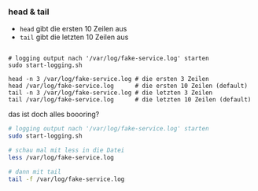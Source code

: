 ### head &amp; tail

- `head` gibt die ersten 10 Zeilen aus
- `tail` gibt die letzten 10 Zeilen aus

<pre style="max-width: 85ch"><code style="max-width: 85ch" class="bash">
# logging output nach '/var/log/fake-service.log' starten
sudo start-logging.sh

head -n 3 /var/log/fake-service.log # die ersten 3 Zeilen
head /var/log/fake-service.log      # die ersten 10 Zeilen (default)
tail -n 3 /var/log/fake-service.log # die letzten 3 Zeilen
tail /var/log/fake-service.log      # die letzten 10 Zeilen (default)
</code></pre>

das ist doch alles boooring? <!-- .element class="fragment red" -->

<div class="fragment">

```bash
# logging output nach '/var/log/fake-service.log' starten
sudo start-logging.sh

# schau mal mit less in die Datei
less /var/log/fake-service.log

# dann mit tail
tail -f /var/log/fake-service.log
```

</div>